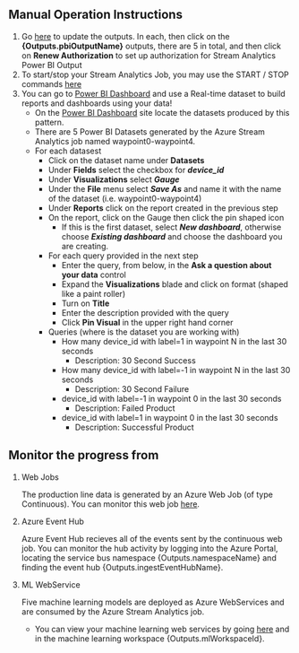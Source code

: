 ﻿## Manual Operation Instructions
1. Go [here]({Outputs.saJobOutputsUrl02}) to update the outputs. In each, then click on the __{Outputs.pbiOutputName}__  outputs, there are 5 in total, and then click on __Renew Authorization__ to set up authorization for Stream Analytics Power BI Output
2. To start/stop your Stream Analytics Job, you may use the START / STOP commands [here]({Outputs.saJobOutputsUrl02}) 
3. You can go to [Power BI Dashboard](https://powerbi.microsoft.com/) and use a Real-time dataset to build reports and dashboards using your data!
	- On the [Power BI Dashboard](https://powerbi.microsoft.com/)  site locate the datasets produced by this pattern.
    - There are 5 Power BI Datasets generated by the Azure Stream Analytics job named waypoint0-waypoint4.
	- For each datasest
		- Click on the dataset name under __Datasets__
		- Under __Fields__ select the checkbox for ***device_id***
		- Under __Visualizations__ select ***Gauge***
		- Under the __File__ menu select ***Save As*** and name it with the name of the dataset (i.e. waypoint0-waypoint4)
		- Under __Reports__ click on the report created in the previous step
		- On the report, click on the Gauge then click the pin shaped icon 
			- If this is the first dataset, select ***New dashboard***, otherwise choose ***Existing dashboard*** and choose the dashboard you are creating.
		- For each query provided in the next step
			- Enter the query, from below, in the **Ask a question about your data** control
			- Expand the __Visualizations__ blade and click on format (shaped like a paint roller)
			- Turn on __Title__
			- Enter the description provided with the query
			- Click __Pin Visual__ in the upper right hand corner
		- Queries (where is the dataset you are working with)
			- How many device_id with label=1 in waypoint N in the last 30 seconds 
				- Description: 30 Second Success
			- How many device_id with label=-1 in waypoint N in the last 30 seconds 
				- Description: 30 Second Failure
			- device_id with label=-1 in waypoint 0 in the last 30 seconds
				- Description: Failed Product
			- device_id with label=1 in waypoint 0 in the last 30 seconds
				- Description: Successful Product
			
	
## Monitor the progress from
1. Web Jobs
	
	The production line data is generated by an Azure Web Job (of type Continuous). You can monitor this web job [here]({Outputs.webJobLogsUrl}).
		
2. Azure Event Hub
	    
    Azure Event Hub recieves all of the events sent by the continuous web job. You can monitor the hub activity by logging into the Azure Portal, locating the service bus namespace {Outputs.namespaceName} and finding 
	the event hub {Outputs.ingestEventHubName}.
	
3. ML WebService
	
    Five machine learning models are deployed as Azure WebServices and are consumed by the Azure Stream Analytics job.
	
	* You can view your machine learning web services by going [here](https://studio.azureml.net) and in the machine learning workspace {Outputs.mlWorkspaceId}.
	
